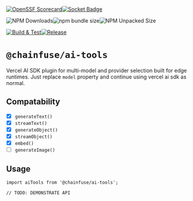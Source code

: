 [![OpenSSF Scorecard](https://api.securityscorecards.dev/projects/github.com/ChainFuse/packages/badge)](https://securityscorecards.dev/viewer/?uri=github.com/ChainFuse/packages)[![Socket Badge](https://socket.dev/api/badge/npm/package/@chainfuse/ai-tools)](https://socket.dev/npm/package/@chainfuse/ai-tools)

![NPM Downloads](https://img.shields.io/npm/dw/@chainfuse/ai-tools)![npm bundle size](https://img.shields.io/bundlephobia/min/@chainfuse/ai-tools)![NPM Unpacked Size](https://img.shields.io/npm/unpacked-size/@chainfuse/ai-tools)

[![Build & Test](https://github.com/ChainFuse/packages/actions/workflows/test.yml/badge.svg)](https://github.com/ChainFuse/packages/actions/workflows/test.yml)[![Release](https://github.com/ChainFuse/packages/actions/workflows/changeset-release.yml/badge.svg)](https://github.com/ChainFuse/packages/actions/workflows/changeset-release.yml)

# `@chainfuse/ai-tools`

Vercel AI SDK plugin for multi-model and provider selection built for edge runtimes. Just replace `model` property and continue using vercel ai sdk as normal.

## Compatability

- [x] `generateText()`
- [x] `streamText()`
- [x] `generateObject()`
- [x] `streamObject()`
- [x] `embed()`
- [ ] `generateImage()`

## Usage

```
import aiTools from '@chainfuse/ai-tools';

// TODO: DEMONSTRATE API
```
